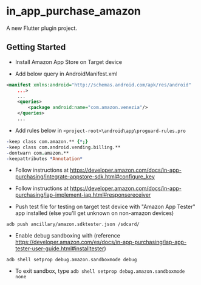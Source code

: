 # in_app_purchase_amazon

A new Flutter plugin project.

## Getting Started

- Install Amazon App Store on Target device

- Add below query in AndroidManifest.xml
```xml
<manifest xmlns:android="http://schemas.android.com/apk/res/android"
    ...>
    ...
    <queries>
        <package android:name="com.amazon.venezia"/>
    </queries>
    ...
```

- Add rules below in `<project-root>\android\app\proguard-rules.pro`
```pro
-keep class com.amazon.** {*;}
-keep class com.android.vending.billing.**
-dontwarn com.amazon.**
-keepattributes *Annotation*

```

- Follow instructions at https://developer.amazon.com/docs/in-app-purchasing/integrate-appstore-sdk.html#configure_key

- Follow instructions at https://developer.amazon.com/docs/in-app-purchasing/iap-implement-iap.html#responsereceiver

- Push test file for testing on target test device with "Amazon App Tester" app installed (else you'll get unknown on non-amazon devices)
```
adb push ancillary/amazon.sdktester.json /sdcard/
```

- Enable debug sandboxing with (reference https://developer.amazon.com/es/docs/in-app-purchasing/iap-app-tester-user-guide.html#installtester)
```
adb shell setprop debug.amazon.sandboxmode debug
```

- To exit sandbox, type `adb shell setprop debug.amazon.sandboxmode none`
